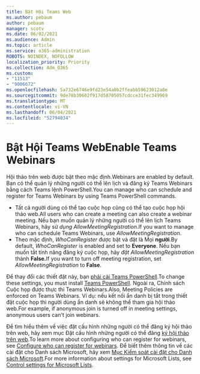 ```yaml
---
title: Bật Hội Teams Web
ms.author: pebaum
author: pebaum
manager: scotv
ms.date: 06/02/2021
ms.audience: Admin
ms.topic: article
ms.service: o365-administration
ROBOTS: NOINDEX, NOFOLLOW
localization_priority: Priority
ms.collection: Adm_O365
ms.custom:
- "11513"
- "9006672"
ms.openlocfilehash: 5a732e6746e9fd23e54a0b2ffeabb59623012a0e
ms.sourcegitcommit: 9de78b30602f917d58705057cdcce31fec349969
ms.translationtype: MT
ms.contentlocale: vi-VN
ms.lasthandoff: 06/04/2021
ms.locfileid: "52794034"
---
```

# <a name="enable-teams-webinars"></a><span data-ttu-id="9923a-102">Bật Hội Teams Web</span><span class="sxs-lookup"><span data-stu-id="9923a-102">Enable Teams Webinars</span></span>

<span data-ttu-id="9923a-103">Hội thảo trên web được bật theo mặc định.</span><span class="sxs-lookup"><span data-stu-id="9923a-103">Webinars are enabled by default.</span></span> <span data-ttu-id="9923a-104">Bạn có thể quản lý những người có thể lên lịch và đăng ký Teams Webinars bằng cách Teams lệnh PowerShell.</span><span class="sxs-lookup"><span data-stu-id="9923a-104">You can manage who can schedule and register for Teams Webinars by using Teams PowerShell commands.</span></span>

- <span data-ttu-id="9923a-105">Tất cả người dùng có thể tạo cuộc họp cũng có thể tạo cuộc họp hội thảo web.</span><span class="sxs-lookup"><span data-stu-id="9923a-105">All users who can create a meeting can also create a webinar meeting.</span></span> <span data-ttu-id="9923a-106">Nếu bạn muốn quản lý những người có thể lên lịch Teams Webinars, hãy sử *dụng AllowMeetingRegistration*.</span><span class="sxs-lookup"><span data-stu-id="9923a-106">If you want to manage who can schedule Teams Webinars, use *AllowMeetingRegistration*.</span></span> 
- <span data-ttu-id="9923a-107">Theo mặc định, *WhoCanRegister* được bật và đặt là Mọi **người**.</span><span class="sxs-lookup"><span data-stu-id="9923a-107">By default, *WhoCanRegister* is enabled and set to **Everyone**.</span></span> <span data-ttu-id="9923a-108">Nếu bạn muốn tắt tính năng đăng ký cuộc họp, hãy *đặt AllowMeetingRegistration* thành **False.**</span><span class="sxs-lookup"><span data-stu-id="9923a-108">If you want to turn off meeting registration, set *AllowMeetingRegistration* to **False**.</span></span>

<span data-ttu-id="9923a-109">Để thay đổi các thiết đặt này, bạn [phải cài Teams PowerShell](/microsoftteams/teams-powershell-install).</span><span class="sxs-lookup"><span data-stu-id="9923a-109">To change these settings, you must install [Teams PowerShell](/microsoftteams/teams-powershell-install).</span></span> <span data-ttu-id="9923a-110">Ngoài ra, Chính sách Cuộc họp được thực thi Teams Webinars.</span><span class="sxs-lookup"><span data-stu-id="9923a-110">Also, Meeting Policies are enforced on Teams Webinars.</span></span> <span data-ttu-id="9923a-111">Ví dụ: nếu kết nối ẩn danh bị tắt trong thiết đặt cuộc họp thì người dùng ẩn danh sẽ không thể tham gia hội thảo web.</span><span class="sxs-lookup"><span data-stu-id="9923a-111">For example, if anonymous join is turned off in meeting settings, anonymous users can't join webinars.</span></span>

<span data-ttu-id="9923a-112">Để tìm hiểu thêm về việc đặt cấu hình những người có thể đăng ký hội thảo trên web, hãy xem mục Đặt cấu hình những người có thể đăng [ký hội thảo trên web](/microsoftteams/set-up-webinars?source=docs#configure-who-can-register-for-webinars).</span><span class="sxs-lookup"><span data-stu-id="9923a-112">To learn more about configuring who can register for webinars, see [Configure who can register for webinars](/microsoftteams/set-up-webinars?source=docs#configure-who-can-register-for-webinars).</span></span> <span data-ttu-id="9923a-113">Để biết thêm thông tin về các cài đặt cho Danh sách Microsoft, hãy xem [Mục Kiểm soát cài đặt cho Danh sách Microsoft](/sharepoint/control-lists).</span><span class="sxs-lookup"><span data-stu-id="9923a-113">For more information about settings for Microsoft Lists, see [Control settings for Microsoft Lists](/sharepoint/control-lists).</span></span>